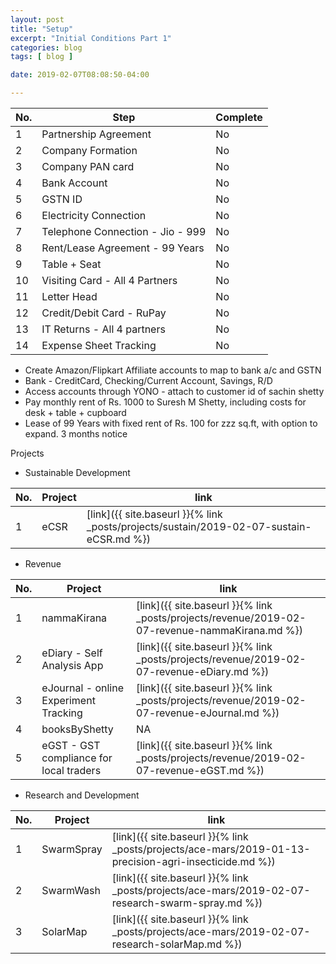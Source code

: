 ```yaml
---
layout: post
title: "Setup"
excerpt: "Initial Conditions Part 1"
categories: blog
tags: [ blog ]

date: 2019-02-07T08:08:50-04:00

---
```




| No. | Step | Complete |
|---|---|---|  
| 1 | Partnership Agreement | No |
| 2 | Company Formation | No |
| 3 | Company PAN card  | No |
| 4 | Bank Account | No |
| 5 | GSTN ID | No |
| 6 | Electricity Connection | No |
| 7 | Telephone Connection - Jio - 999 | No |
| 8 | Rent/Lease Agreement - 99 Years | No |
| 9 | Table + Seat | No |
| 10 | Visiting Card - All 4 Partners  | No |
| 11 | Letter Head | No |
| 12 | Credit/Debit Card - RuPay | No |
| 13 | IT Returns - All 4 partners | No |
| 14 | Expense Sheet Tracking | No |


* Create Amazon/Flipkart Affiliate accounts to map
to bank a/c and GSTN
* Bank - CreditCard, Checking/Current Account, Savings, R/D
* Access accounts through YONO - attach to customer id of sachin shetty
* Pay monthly rent of Rs. 1000 to Suresh M Shetty, including
  costs for desk + table + cupboard
* Lease of 99 Years with fixed rent of Rs. 100 for zzz sq.ft, with option to expand. 3 months notice


Projects


* Sustainable Development

| No. | Project | link |
|---|---| ---|
| 1 | eCSR | [link]({{ site.baseurl }}{% link _posts/projects/sustain/2019-02-07-sustain-eCSR.md %}) |


* Revenue

| No. | Project | link |
|---|---| ---|
| 1 | nammaKirana | [link]({{ site.baseurl }}{% link _posts/projects/revenue/2019-02-07-revenue-nammaKirana.md %}) |   
| 2 | eDiary - Self Analysis App | [link]({{ site.baseurl }}{% link _posts/projects/revenue/2019-02-07-revenue-eDiary.md %}) |  
| 3 | eJournal - online Experiment Tracking | [link]({{ site.baseurl }}{% link _posts/projects/revenue/2019-02-07-revenue-eJournal.md %}) |
| 4 | booksByShetty | NA |
| 5 | eGST - GST compliance for local traders | [link]({{ site.baseurl }}{% link _posts/projects/revenue/2019-02-07-revenue-eGST.md %}) |


* Research and Development

| No. | Project | link |
|---|---|---|
| 1 | SwarmSpray | [link]({{ site.baseurl }}{% link _posts/projects/ace-mars/2019-01-13-precision-agri-insecticide.md %}) |
| 2 | SwarmWash | [link]({{ site.baseurl }}{% link _posts/projects/ace-mars/2019-02-07-research-swarm-spray.md %}) |
| 3 | SolarMap | [link]({{ site.baseurl }}{% link _posts/projects/ace-mars/2019-02-07-research-solarMap.md %}) |
